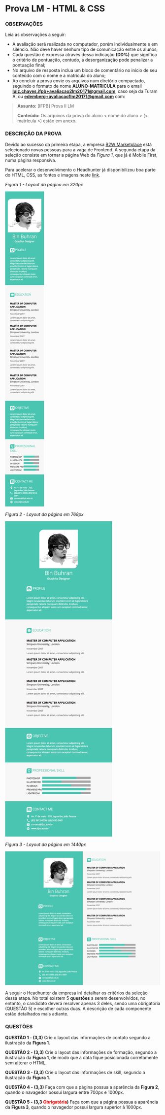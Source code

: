 # Prova LM - HTML & CSS

### OBSERVAÇÕES

Leia as observações a seguir:

* A avaliação será realizada no computador, porém individualmente e em silêncio. Não deve haver nenhum tipo de comunicação entre os alunos;
* Cada questão é expressa através dessa indicação **(DD%)** que significa o critério de pontuação, contudo, a desorganização pode penalizar a pontuação final;
* No arquivo de resposta inclua um bloco de comentário no início de seu conteúdo com o nome e a matrícula do aluno;
* Ao concluir a prova envie os arquivos num diretório compactado, seguindo o formato de nome **ALUNO-MATRICULA** para o email **luiz.chaves.ifpb+avaliacao2lm20171@gmail.com**, caso seja da Turam A, ou **edemberg+avaliacao1lm20171@gmail.com** com:

> **Assunto:** [IFPB] Prova II LM
>
> **Conteúdo:** Os arquivos da prova do aluno < nome do aluno > (< matrícula >) estão em anexo.

### DESCRIÇÃO DA PROVA

Devido ao sucesso da primeira etapa, a empresa [B2W Marketplace](https://github.com/b2w-marketplace/code-challenge) está selecionado novas pessoas para a vaga de Frontend. A segunda etapa da seleção consiste em tornar a página Web da *Figura 1*, que já é Mobile First, numa página responsiva.

Para acelerar o desenvolvimento o Headhunter já disponibilizou boa parte do HTML, CSS, as fontes e imagens neste [link](code.zip).

*Figura 1 - Layout da página em 320px* <br>

![Layout da página](assets/screenshot-320px.png)

*Figura 2 - Layout da página em 768px* <br>

![Layout da página](assets/screenshot-768px.png)

*Figura 3 - Layout da página em 1440px* <br>

![Layout da página](assets/screenshot-1440px.png)

A seguir o Headhunter da empresa irá detalhar os critérios da seleção dessa etapa. No total existem 5 **questões** a serem desenvolvidos, no entanto, o candidato deverá resolver apenas 3 deles, sendo uma obrigatória (QUESTÃO 5) e escolher outras duas. A descrição de cada componente estão detalhados mais adiante.

### QUESTÕES

**QUESTÃO 1 - (3,3)** Crie o layout das informações de contato segundo a ilustração da **Figura 1**.

**QUESTÃO 2 - (3,3)** Crie o layout das informações de formação, segundo a ilustração da **Figura 1**, de modo que a data fique posicionada corretamente sem alterar o HTML.

**QUESTÃO 3 - (3,3)** Crie o layout das informações de skill, segundo a ilustração da **Figura 1**.

**QUESTÃO 4 - (3,3)** Faça com que a página possua a aparência da **Figura 2**, quando o navagedor possui largura entre 700px e 1000px.

**QUESTÃO 5 - (3,3 <span style="color:red">Obrigatória</span>)** Faça com que a página possua a aparência da **Figura 3**, quando o navagedor possui largura superior à 1000px.
